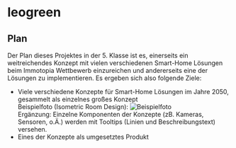 # leogreen

## Plan
Der Plan dieses Projektes in der 5. Klasse ist es, einerseits ein weitreichendes Konzept mit vielen verschiedenen Smart-Home Lösungen beim Immotopia Wettbewerb einzureichen und andererseits eine der Lösungen zu implementieren.
Es ergeben sich also folgende Ziele:
- Viele verschiedene Konzepte für Smart-Home Lösungen im Jahre 2050, gesammelt als einzelnes großes Konzept
<br>Beispielfoto (Isometric Room Design): ![Beispielfoto](https://external-content.duckduckgo.com/iu/?u=https%3A%2F%2Fi.etsystatic.com%2F37472994%2Fr%2Fil%2F9ef1b7%2F4194470306%2Fil_794xN.4194470306_pi28.jpg&f=1&nofb=1&ipt=933f6379e5276b44243d2a6981c90cb2cd81ae1c451bfb89ee6be59040fb3a10&ipo=images)
<br>Ergänzung: Einzelne Komponenten der Konzepte (zB. Kameras, Sensoren, o.Ä.) werden mit Tooltips (Linien und Beschreibungstext) versehen.
- Eines der Konzepte als umgesetztes Produkt
